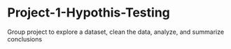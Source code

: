 # Project-1-Hypothis-Testing
Group project to explore a dataset, clean the data, analyze, and summarize conclusions
